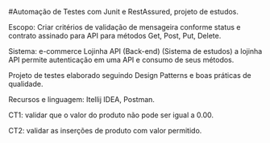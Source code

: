 #Automação de Testes com Junit e RestAssured, projeto de estudos.

Escopo: Criar critérios de validação de mensageira conforme status e contrato assinado para API para métodos Get, Post, Put, Delete.

Sistema: e-commerce Lojinha API (Back-end)  (Sistema de estudos)
a lojinha API permite autenticação em uma API e consumo de seus métodos.
 
Projeto de testes elaborado seguindo Design Patterns e boas práticas de qualidade.

Recursos e linguagem: Itellij IDEA, Postman.

CT1: validar que o valor do produto não pode ser igual a 0.00.

CT2: validar as inserções de produto com valor permitido.
